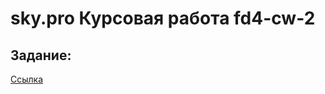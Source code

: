 # sky.pro Курсовая работа fd4-cw-2
## Задание:
[Ссылка](https://skyengpublic.notion.site/c18d96678f434a85bacf4429a8d8fe83)